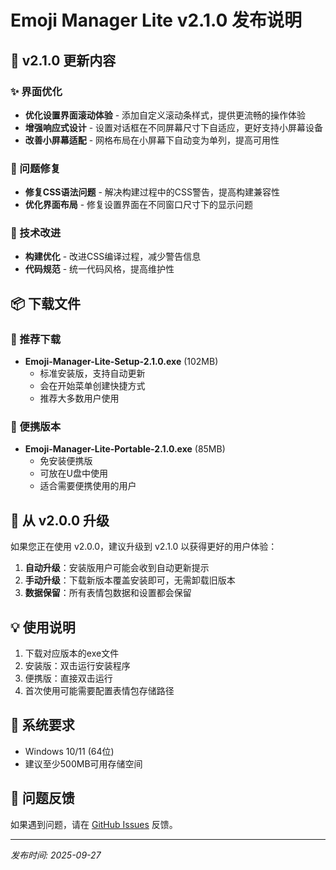 # Emoji Manager Lite v2.1.0 发布说明

## 🎉 v2.1.0 更新内容

### ✨ 界面优化
- **优化设置界面滚动体验** - 添加自定义滚动条样式，提供更流畅的操作体验
- **增强响应式设计** - 设置对话框在不同屏幕尺寸下自适应，更好支持小屏幕设备
- **改善小屏幕适配** - 网格布局在小屏幕下自动变为单列，提高可用性

### 🐛 问题修复
- **修复CSS语法问题** - 解决构建过程中的CSS警告，提高构建兼容性
- **优化界面布局** - 修复设置界面在不同窗口尺寸下的显示问题

### 🔧 技术改进
- **构建优化** - 改进CSS编译过程，减少警告信息
- **代码规范** - 统一代码风格，提高维护性

## 📦 下载文件

### 🚀 推荐下载
- **Emoji-Manager-Lite-Setup-2.1.0.exe** (102MB)
  - 标准安装版，支持自动更新
  - 会在开始菜单创建快捷方式
  - 推荐大多数用户使用

### 📱 便携版本
- **Emoji-Manager-Lite-Portable-2.1.0.exe** (85MB)
  - 免安装便携版
  - 可放在U盘中使用
  - 适合需要便携使用的用户

## 🔄 从 v2.0.0 升级

如果您正在使用 v2.0.0，建议升级到 v2.1.0 以获得更好的用户体验：

1. **自动升级**：安装版用户可能会收到自动更新提示
2. **手动升级**：下载新版本覆盖安装即可，无需卸载旧版本
3. **数据保留**：所有表情包数据和设置都会保留

## 💡 使用说明

1. 下载对应版本的exe文件
2. 安装版：双击运行安装程序
3. 便携版：直接双击运行
4. 首次使用可能需要配置表情包存储路径

## 🔧 系统要求

- Windows 10/11 (64位)
- 建议至少500MB可用存储空间

## 🐛 问题反馈

如果遇到问题，请在 [GitHub Issues](https://github.com/snxjzaioxk/emoji-manager-lite/issues) 反馈。

---
*发布时间: 2025-09-27*